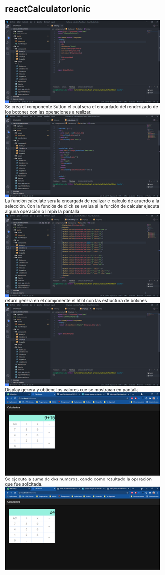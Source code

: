 # reactCalculatorIonic
![Image text](https://github.com/luisortiz1211/reactCalculatorIonic/blob/master/capturas/2021-08-06.png)
Se crea el componente Button el cuál sera el encardado del renderizado de los botones con las operaciones  a realizar.
![Image text](https://github.com/luisortiz1211/reactCalculatorIonic/blob/master/capturas/2021-08-06%20(5).png)
La función calculate sera la encargada de realizar el calculo de acuerdo a la selección.
Con la función de click se evalua si la función de calcular ejecuta alguna operación o limpia la pantalla
![Image text](https://github.com/luisortiz1211/reactCalculatorIonic/blob/master/capturas/2021-08-06%20(19).png)
return genera en el componente el html con las estructura de botones
![Image text](https://github.com/luisortiz1211/reactCalculatorIonic/blob/master/capturas/2021-08-06%20(18).png)
Display genera y obtiene los valores que se mostraran en pantalla
![Image text](https://github.com/luisortiz1211/reactCalculatorIonic/blob/master/capturas/2021-08-06%20(20).png)
Se ejecuta la suma de dos numeros, dando como resultado la operación que fue solicitada.
![Image text](https://github.com/luisortiz1211/reactCalculatorIonic/blob/master/capturas/2021-08-06%20(21).png)
